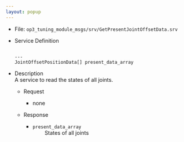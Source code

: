 ```yaml
---
layout: popup
---
```


- File: `op3_tuning_module_msgs/srv/GetPresentJointOffsetData.srv`

- Service Definition  
  ```
  
  ---
  JointOffsetPositionData[] present_data_array
  ```

- Description  
A service to read the states of all joints.  

  - Request  
    * none  

  - Response  
    * `present_data_array`    
&emsp;&emsp; States of all joints  
